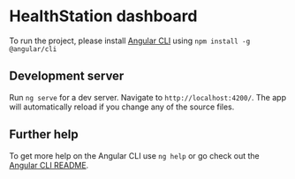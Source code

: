 # HealthStation dashboard
To run the project, please install [Angular CLI](https://github.com/angular/angular-cli) using `npm install -g @angular/cli`

## Development server
Run `ng serve` for a dev server. Navigate to `http://localhost:4200/`. The app will automatically reload if you change any of the source files.

## Further help
To get more help on the Angular CLI use `ng help` or go check out the [Angular CLI README](https://github.com/angular/angular-cli/blob/master/README.md).
